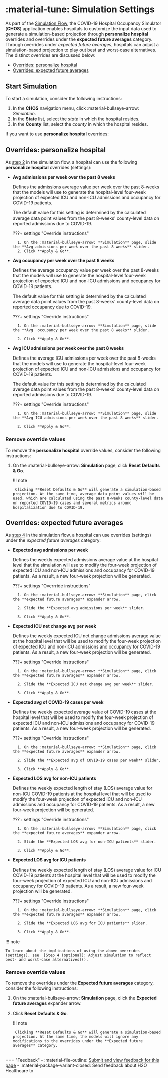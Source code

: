 # :material-tune: Simulation Settings 

As part of the [Simulation Flow](simulation_flow.md), the COVID-19 Hospital Occupancy Simulator (**CHOS**) application enables hospitals to customize the input data used to generate a simulation-based projection through **personalize hospital** overrides and overrides under the **expected future averages** category. Through overrides under *expected future averages*, hospitals can adjust a simulation-based projection to play out best and worst-case alternatives. The distinct overrides are discussed below: 

- [Overrides: personalize hospital](#overrides-personalize-hospital)
- [Overrides: expected future averages](#overrides-expected-future-averages)



## Start Simulation 

To start a simulation, consider the following instructions: 

1. In the **CHOS** navigation menu, click :material-bullseye-arrow: *Simulation*. 
2. In the **State** list, select the *state* in which the hospital resides.
3. In the **County** list, select the *county* in which the hospital resides.


If you want to use **personalize hospital** overrides:  

## Overrides: personalize hospital 


As [step 2](./simulation_flow.md#step-2-review-or-customize-input-data) in the simulation flow, a hospital can use the following **personalize hospital** overrides (settings):

- **Avg admissions per week over the past 8 weeks**

    Defines the admissions average value per week over the past 8-weeks that the models will use to generate the hospital-level four-week projection of expected ICU and non-ICU admissions and occupancy for COVID-19 patients.

    The default value for this setting is determined by the calculated average data point values from the past 8-weeks' county-level data on reported admissions due to COVID-19.


    ???+ settings "Override instructions" 

        1. On the :material-bullseye-arrow: **Simulation** page, slide the **Avg admissions per week over the past 8 weeks** slider. 
        2. Click **Apply & Go**.



- **Avg occupancy per week over the past 8 weeks**

    Defines the average occupancy value per week over the past 8-weeks that the models will use to generate the hospital-level four-week projection of expected ICU and non-ICU admissions and occupancy for COVID-19 patients.

    The default value for this setting is determined by the calculated average data point values from the past 8-weeks' county-level data on reported occupancy due to COVID-19.

    ???+ settings "Override instructions"
    
        1. On the :material-bullseye-arrow: **Simulation** page, slide the **Avg  occupancy per week over the past 8 weeks** slider.

        2. Click **Apply & Go**.


- **Avg ICU admissions per week over the past 8 weeks** 

    Defines the average ICU admissions per week over the past 8-weeks that the models will use to generate the hospital-level four-week projection of expected ICU and non-ICU admissions and occupancy for COVID-19 patients. 

    The default value for this setting is determined by the calculated average data point values from the past 8-weeks' county-level data on reported admissions due to COVID-19. 

    ???+ settings "Override instructions"

        1. On the :material-bullseye-arrow: **Simulation** page, slide the **Avg ICU admissions per week over the past 8 weeks** slider.

        2. Click **Apply & Go**.


### Remove override values 

To remove the **personalize hospital** override values, consider the following instructions: 

1. On the :material-bullseye-arrow: **Simulation** page, click **Reset Defaults & Go**. 

    !!! note 

        Clicking **Reset Defaults & Go** will generate a simulation-based projection. At the same time, average data point values will be used, which are calculated using the past 8-weeks county-level data on reported COVID-19 cases and several metrics around hospitalization due to COVID-19.

## Overrides: expected future averages

As [step 4](./simulation_flow.md#step-4-optional-adjust-simulation-to-reflect-best-and-worst-case-alternatives) in the simulation flow, a hospital can use overrides (settings) under the *expected future averages* category:


- **Expected avg admissions per week**

    Defines the weekly expected admissions average value at the hospital level that the simulation will use to modify the four-week projection of expected ICU and non-ICU admissions and occupancy for COVID-19 patients. As a result, a new four-week projection will be generated.

    ???+ settings "Overrride instructions"
    
        1. On the :material-bullseye-arrow: **Simulation** page, click the **expected future averages** expander arrow. 

        2. Slide the **Expected avg admissions per week** slider.

        3. Click **Apply & Go**.


- **Expected ICU net change avg per week**


    Defines the weekly expected ICU net change admissions average value at the hospital level that will be used to modify the four-week projection of expected ICU and non-ICU admissions and occupancy for COVID-19 patients. As a result, a new four-week projection will be generated. 


    ???+ settings "Override instructions"
    
        1. On the :material-bullseye-arrow: **Simulation** page, click the **expected future averages** expander arrow. 

        2. Slide the **Expected ICU net change avg per week** slider.

        3. Click **Apply & Go**.


- **Expected avg of COVID-19 cases per week**

    Defines the weekly expected average value of COVID-19 cases at the hospital level that will be used to modify the four-week projection of expected ICU and non-ICU admissions and occupancy for COVID-19 patients. As a result, a new four-week projection will be generated. 

    ???+ settings "Override instructions"
    
        1. On the :material-bullseye-arrow: **Simulation** page, click the **expected future averages** expander arrow. 

        2. Slide the **Expected avg of COVID-19 cases per week** slider.

        3. Click **Apply & Go**.


- **Expected LOS avg for non-ICU patients** 

    
    Defines the weekly expected length of stay (LOS) average value for non-ICU COVID-19 patients at the hospital level that will be used to modify the four-week projection of expected ICU and non-ICU admissions and occupancy for COVID-19 patients. As a result, a new four-week projection will be generated.

    ???+ settings "Override instructions"
    
        1. On the :material-bullseye-arrow: **Simulation** page, click the **expected future averages** expander arrow. 

        2. Slide the **Expected LOS avg for non-ICU patients** slider.

        3. Click **Apply & Go**.


- **Expected LOS avg for ICU patients** 


    Defines the weekly expected length of stay (LOS) average value for ICU COVID-19 patients at the hospital level that will be used to modify the four-week projection of expected ICU and non-ICU admissions and occupancy for COVID-19 patients. As a result, a new four-week projection will be generated.


    ???+ settings "Override instructions"
    
        1. On the :material-bullseye-arrow: **Simulation** page, click the **expected future averages** expander arrow. 

        2. Slide the **Expected LOS avg for ICU patients** slider.

        3. Click **Apply & Go**.


!!! note

    To learn about the implications of using the above overrides (settings), see  [Step 4 (optional): Adjust simulation to reflect best- and worst-case alternatives]().



### Remove override values 

To remove the overrides under the **Expected future averages** category, consider the following instructions: 



1. On the :material-bullseye-arrow: **Simulation** page, click the **Expected future averages** expander arrow. 

2. Click **Reset Defaults & Go**.

    !!! note 

        Clicking **Reset Defaults & Go** will generate a simulation-based projection. At the same time, the models will ignore any modifications to the overrides under the **Expected future averages** category. 


<br>
=== "Feedback"
    - :material-file-outline: <a href="" target="_blank">Submit and view feedback for this page</a>
    - :material-package-variant-closed: Send feedback about H2O Healthcare to <niki.athanasiadou@h2o.ai>
